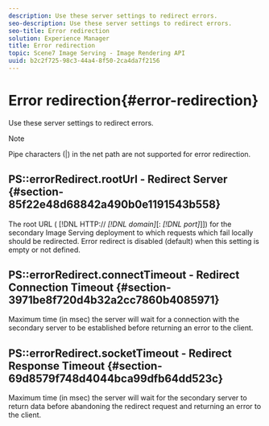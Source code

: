 ```yaml
---
description: Use these server settings to redirect errors.
seo-description: Use these server settings to redirect errors.
seo-title: Error redirection
solution: Experience Manager
title: Error redirection
topic: Scene7 Image Serving - Image Rendering API
uuid: b2c2f725-98c3-44a4-8f50-2ca4da7f2156
---
```


# Error redirection{#error-redirection}

Use these server settings to redirect errors.

>[!NOTE]
>
>Pipe characters (|) in the net path are not supported for error redirection.

## PS::errorRedirect.rootUrl - Redirect Server {#section-85f22e48d68842a490b0e1191543b558}

The root URL ( [!DNL HTTP:// *[!DNL domain]*[: *[!DNL port]*]]) for the secondary Image Serving deployment to which requests which fail locally should be redirected. Error redirect is disabled (default) when this setting is empty or not defined.

## PS::errorRedirect.connectTimeout - Redirect Connection Timeout {#section-3971be8f720d4b32a2cc7860b4085971}

Maximum time (in msec) the server will wait for a connection with the secondary server to be established before returning an error to the client.

## PS::errorRedirect.socketTimeout - Redirect Response Timeout {#section-69d8579f748d4044bca99dfb64dd523c}

Maximum time (in msec) the server will wait for the secondary server to return data before abandoning the redirect request and returning an error to the client. 
